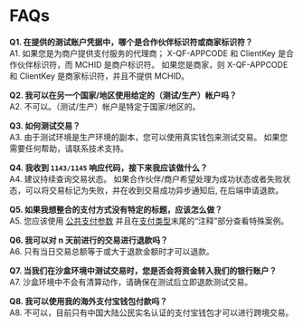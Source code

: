 # FAQs

**Q1. 在提供的测试账户凭据中，哪个是合作伙伴标识符或商家标识符？** <br/>
A1. 如果您是为商户提供支付服务的代理商； X-QF-APPCODE 和 ClientKey 是合作伙伴标识符，而 MCHID 是商户标识符。
    如果您是商家，则 X-QF-APPCODE 和 ClientKey 是商家标识符，并且不提供 MCHID。

**Q2. 我可以在另一个国家/地区使用给定的（测试/生产）帐户吗？** <br/>
A2. 不可以。（测试/生产）帐户是特定于国家/地区的。

**Q3. 如何测试交易？** <br/>
A3. 由于测试环境是生产环境的副本，您可以使用真实钱包来测试交易。 如果您需要任何帮助，请联系技术支持。

**Q4. 我收到 <code>1143/1145</code> 响应代码，接下来我应该做什么？** <br/>
A4. 建议持续查询交易状态。 如果合作伙伴/商户希望处理为成功状态或者失败状态，可以将交易标记为失败，并在收到交易成功异步通知后, 在后端申请退款。

**Q5. 如果我想整合的支付方式没有特定的标题，应该怎么做？** <br/>
A5. 您应该使用 [公共支付参数](./preparation/paycode#支付API端点) 并且在[支付类型](./preparation/paycode#支付类型)末尾的“注释”部分查看特殊案例。

**Q6. 我可以对 n 天前进行的交易进行退款吗？** <br/>
A6.	只有当日交易总额等于或大于退款金额时才可以退款。

**Q7. 当我们在沙盒环境中测试交易时，您是否会将资金转入我们的银行账户？** <br/>
A7. 沙盒环境中不会有清算动作，请确保在测试后立即退款测试交易。

**Q8. 我可以使用我的海外支付宝钱包付款吗？** <br/>
A8. 不可以，目前只有中国大陆公民实名认证的支付宝钱包才可以进行跨境交易。

<br/>